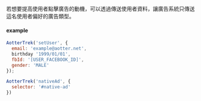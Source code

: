 若想要提高使用者點擊廣告的動機，可以透過傳送使用者資料，讓廣告系統只傳送這名使用者偏好的廣告類型。

#### example
```js
AotterTrek('setUser', {
  email: 'example@aotter.net',  
  birthday '1999/01/01',
  fbId: '[USER_FACEBOOK_ID]',
  gender: 'MALE'  
});

AotterTrek('nativeAd', {
  selector: '#native-ad'
})
```
